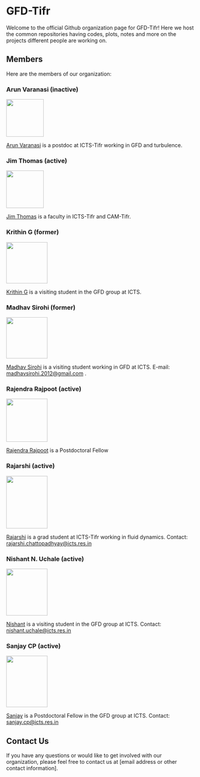 
# GFD-Tifr 

Welcome to the official Github organization page for GFD-Tifr! Here we host the common repositories having codes, plots, notes and more on the projects different people are working on.

## Members

Here are the members of our organization:

### Arun Varanasi (inactive)

<img src="https://example.com/Arun Varanasi.png" width="100" height="100">

[Arun Varanasi](https://github.com/johndoe) is a postdoc at ICTS-Tifr working in GFD and turbulence.

### Jim Thomas (active)

<img src="https://example.com/Jim Thomas.png" width="100" height="100">

[Jim Thomas](https://github.com/janesmith) is a faculty in ICTS-Tifr and CAM-Tifr. 

### Krithin G (former)

<img src="https://icts.res.in/sites/default/files/styles/people_thumbnail/public/media/people/images/krithin.jpeg?itok=M5eZ3oFK&c=778762280094e19990fe7a991ad96d82" width="110" height="110">

[Krithin G](https://github.com/krithingowthaman) is a visiting student in the GFD group at ICTS.

### Madhav Sirohi (former)

<img src="https://icts.res.in/sites/default/files/media/people/images/1661003622598.jpg" width="110" height="110">

[Madhav Sirohi](https://github.com/Madhav-Madhav) is a visiting student working in GFD at ICTS. E-mail: madhavsirohi.2012@gmail.com .

### Rajendra Rajpoot (active)

<img src="https://th.bing.com/th/id/OIP.v8yf_raldH9hCIP6wxdTXAAAAA?r=0&rs=1&pid=ImgDetMain" width="110" height="115">

[Rajendra Rajpoot](https://github.com/sarahlee) is a Postdoctoral Fellow

### Rajarshi (active)

<img src="https://www.icts.res.in/sites/default/files/media/people/images/rajarshi-grid-img.jpg" width="110 " height="140.35">

[Rajarshi](https://github.com/Rajarshi-prime) is a grad student at ICTS-Tifr working in fluid dynamics.
Contact: rajarshi.chattopadhyay@icts.res.in

### Nishant N. Uchale (active)

<img src="https://github.com/nishantuchale/nishantuchale.github.io/blob/master/images/personal/pondi_propic_small2.jpg" width="110" height="125">

[Nishant](https://github.com/nishantuchale) is a visiting student in the GFD group at ICTS.
Contact: nishant.uchale@icts.res.in

### Sanjay CP (active)

<img src="https://www.icts.res.in/sites/default/files/media/people/images/Passport_size_Photograph_PH16D050.jpg" width="110" height="137">

[Sanjay](https://github.com/sanjaycp93) is a Postdoctoral Fellow in the GFD group at ICTS.
Contact: sanjay.cp@icts.res.in

## Contact Us

If you have any questions or would like to get involved with our organization, please feel free to contact us at [email address or other contact information].

